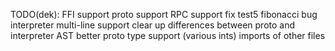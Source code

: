 TODO(dek):
 FFI support
 proto support
 RPC support
 fix test5 fibonacci bug
 interpreter multi-line support
 clear up differences between proto and interpreter AST
 better proto type support (various ints)
 imports of other files
 
